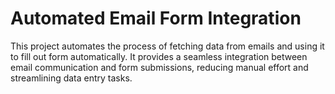 <h1>Automated Email Form Integration</h1>
This project automates the process of fetching data from emails and using it to fill out form automatically. 
It provides a seamless integration between email communication and form submissions, reducing manual effort and streamlining data entry tasks.
